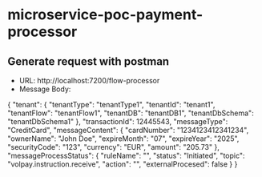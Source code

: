 # microservice-poc-payment-processor


## Generate request with postman
* URL: http://localhost:7200/flow-processor
* Message Body:

{
"tenant": {
    "tenantType": "tenantType1",
    "tenantId": "tenant1",
    "tenantFlow": "tenantFlow1",
    "tenantDB": "tenantDB1",
    "tenantDbSchema": "tenantDbSchema1"
},
"transactionId": 12445543,
"messageType": "CreditCard",
"messageContent": {
"cardNumber": "1234123412341234",
"ownerName": "John Doe",
    "expireMonth": "07",
    "expireYear": "2025",
    "securityCode": "123",
    "currency": "EUR",
    "amount": "205.73"
},  
"messageProcessStatus": {
    "ruleName": "",
    "status": "Initiated",
    "topic":  "volpay.instruction.receive",
    "action": "",
    "externalProcesed": false
}
}
